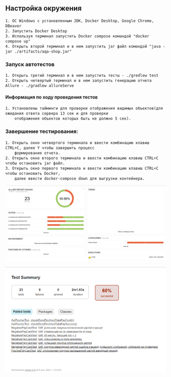 ## Настройка окружения
    1. ОС Windows с установленным JDK, Docker Desktop, Google Chrome, DBeaver
    2. Запустить Docker Desktop
    3. Используя терминал запустить Docker compose командой "docker compose up"
    4. Открыть второй терминал и в нем запустить jar файл командой "java -jar ./artifacts/aqa-shop.jar"
    
### Запуск автотестов
    1. Открыть третий терминал и в нем запустить тесты - ./gredlew test
    2. Открыть четвертый терминал и в нем запустить генерацию отчета Allure - ./gradlew allureServe

#### Информация по ходу проведения тестов
    1. Установлены тайминги для проверки отображения видимых объектов(для ожидания ответа сервера 13 сек и для проверки
        отображения объектов которых быть не должно 5 сек).

### Завершение тестирования:
    1. Открыть окно четвертого терминала и ввести комбинацию клавиш CTRL+C, далее Y чтобы завершить процесс
        формирование отчета. 
    2. Открыть окно второго терминала и ввести комбинацию клавиш CTRL+C чтобы остановить jar файл.
    3. Открыть окно первого терминала и ввести комбинацию клавиш CTRL+C чтобы остановить Docker, 
        далее ввести docker-compose down для выгрузки контейнера.

![Screenshot_1.png](Reports/Allure_Report/Screenshot_1.png)

![Screenshot_2.png](Reports/Gradle_Report/Screenshot_2.png)